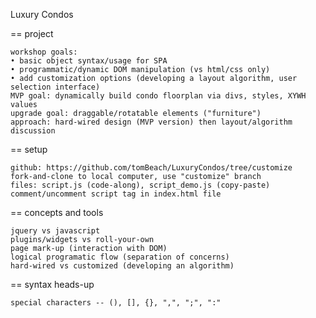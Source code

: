 Luxury Condos


== project

    workshop goals:
    • basic object syntax/usage for SPA
    • programmatic/dynamic DOM manipulation (vs html/css only)
    • add customization options (developing a layout algorithm, user selection interface)
    MVP goal: dynamically build condo floorplan via divs, styles, XYWH values
    upgrade goal: draggable/rotatable elements ("furniture")
    approach: hard-wired design (MVP version) then layout/algorithm discussion


== setup

    github: https://github.com/tomBeach/LuxuryCondos/tree/customize
    fork-and-clone to local computer, use "customize" branch
    files: script.js (code-along), script_demo.js (copy-paste)
    comment/uncomment script tag in index.html file


== concepts and tools

    jquery vs javascript
    plugins/widgets vs roll-your-own
    page mark-up (interaction with DOM)
    logical programatic flow (separation of concerns)
    hard-wired vs customized (developing an algorithm)


== syntax heads-up

    special characters -- (), [], {}, ",", ";", ":"

